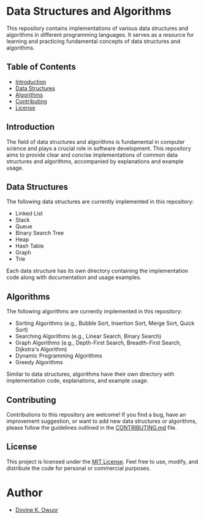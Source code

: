 # Data Structures and Algorithms

This repository contains implementations of various data structures and algorithms in different programming languages. It serves as a resource for learning and practicing fundamental concepts of data structures and algorithms.

## Table of Contents

- [Introduction](#introduction)
- [Data Structures](#data-structures)
- [Algorithms](#algorithms)
- [Contributing](#contributing)
- [License](#license)

## Introduction

The field of data structures and algorithms is fundamental in computer science and plays a crucial role in software development. This repository aims to provide clear and concise implementations of common data structures and algorithms, accompanied by explanations and example usage.

## Data Structures

The following data structures are currently implemented in this repository:

- Linked List
- Stack
- Queue
- Binary Search Tree
- Heap
- Hash Table
- Graph
- Trie

Each data structure has its own directory containing the implementation code along with documentation and usage examples.

## Algorithms

The following algorithms are currently implemented in this repository:

- Sorting Algorithms (e.g., Bubble Sort, Insertion Sort, Merge Sort, Quick Sort)
- Searching Algorithms (e.g., Linear Search, Binary Search)
- Graph Algorithms (e.g., Depth-First Search, Breadth-First Search, Dijkstra's Algorithm)
- Dynamic Programming Algorithms
- Greedy Algorithms

Similar to data structures, algorithms have their own directory with implementation code, explanations, and example usage.

## Contributing

Contributions to this repository are welcome! If you find a bug, have an improvement suggestion, or want to add new data structures or algorithms, please follow the guidelines outlined in the [CONTRIBUTING.md](CONTRIBUTING.md) file.

## License

This project is licensed under the [MIT License](LICENSE). Feel free to use, modify, and distribute the code for personal or commercial purposes.

# Author
- [Dovine K. Owuor](https://www.dovineowuor.github.io)
